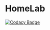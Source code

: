 # HomeLab
[![Codacy Badge](https://api.codacy.com/project/badge/Grade/8095414879444730a1b96de98cf4bf80)](https://app.codacy.com/gh/Masked-Kunsiquat/HomeLab?utm_source=github.com&utm_medium=referral&utm_content=Masked-Kunsiquat/HomeLab&utm_campaign=Badge_Grade)